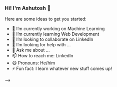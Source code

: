 ### Hi! I'm Ashutosh 👋
Here are some ideas to get you started:

- 🔭 I’m currently working on Machine Learning
- 🌱 I’m currently learning Web Development
- 👯 I’m looking to collaborate on LinkedIn
- 🤔 I’m looking for help with ...
- 💬 Ask me about ...
- 📫 How to reach me: LinkedIn
- 😄 Pronouns: He/him
- ⚡ Fun fact: I learn whatever new stuff comes up!

-->

